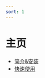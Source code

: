 ```yaml
---
sort: 1
---
```


# 主页
<!-- {% include list.liquid all=true %} -->

- [简介&安装](https://doupichen.github.io/StewRL/homepage/introduction.html)
- [快速使用](https://doupichen.github.io/StewRL/homepage/quickstart.html)
